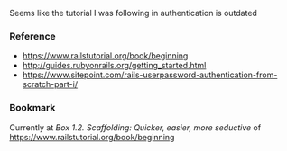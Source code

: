 Seems like the tutorial I was following in authentication is outdated

### Reference
* https://www.railstutorial.org/book/beginning
* http://guides.rubyonrails.org/getting_started.html
* https://www.sitepoint.com/rails-userpassword-authentication-from-scratch-part-i/

### Bookmark
Currently at _Box 1.2. Scaffolding: Quicker, easier, more seductive_ of https://www.railstutorial.org/book/beginning